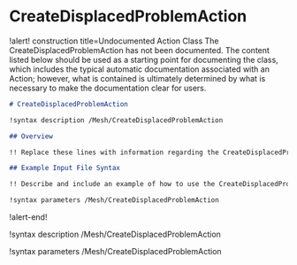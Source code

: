 # CreateDisplacedProblemAction

!alert! construction title=Undocumented Action Class
The CreateDisplacedProblemAction has not been documented. The content listed below should be used as a starting point for
documenting the class, which includes the typical automatic documentation associated with an Action;
however, what is contained is ultimately determined by what is necessary to make the documentation
clear for users.

```markdown
# CreateDisplacedProblemAction

!syntax description /Mesh/CreateDisplacedProblemAction

## Overview

!! Replace these lines with information regarding the CreateDisplacedProblemAction action.

## Example Input File Syntax

!! Describe and include an example of how to use the CreateDisplacedProblemAction action.

!syntax parameters /Mesh/CreateDisplacedProblemAction
```
!alert-end!

!syntax description /Mesh/CreateDisplacedProblemAction

!syntax parameters /Mesh/CreateDisplacedProblemAction
